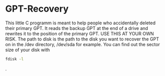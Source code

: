 # GPT-Recovery
This little C programm is meant to help people who accidentally deleted their primary GPT. It reads the backup GPT at the end of a drive and rewrites it to the position of the primary GPT.
USE THIS AT YOUR OWN RISK.
The path to disk is the path to the disk you want to recover the GPT on in the /dev directory, /dev/sda for example.
You can find out the sector size of your disk with 
```bash
fdisk -l
```
.
